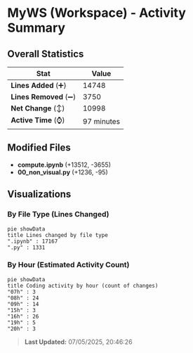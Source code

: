 # MyWS (Workspace) - Activity Summary 

## Overall Statistics

| Stat                   | Value                                                             |
| ---------------------- | ----------------------------------------------------------------- |
| **Lines Added** (➕)   | 14748                                          |
| **Lines Removed** (➖) | 3750                                        |
| **Net Change** (↕)    | 10998                |
| **Active Time** (⌚)   | 97 minutes |


## Modified Files
- **compute.ipynb** (+13512, -3655)
- **00_non_visual.py** (+1236, -95)

## Visualizations

### By File Type (Lines Changed)

```mermaid
pie showData
title Lines changed by file type
".ipynb" : 17167
".py" : 1331
```

### By Hour (Estimated Activity Count)

```mermaid
pie showData
title Coding activity by hour (count of changes)
"07h" : 3
"08h" : 24
"09h" : 14
"15h" : 3
"16h" : 26
"19h" : 5
"20h" : 3
```


> **Last Updated:** 07/05/2025, 20:46:26
